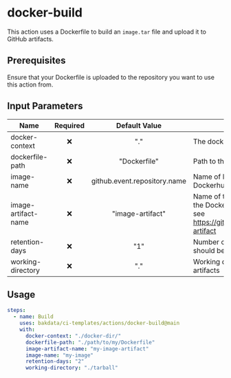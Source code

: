 # docker-build

This action uses a Dockerfile to build an `image.tar` file and upload it to GitHub artifacts.

## Prerequisites

Ensure that your Dockerfile is uploaded to the repository you want to use this action from.

## Input Parameters

| Name                | Required |        Default Value         | Description                                                                                                          |
| ------------------- | :------: | :--------------------------: | -------------------------------------------------------------------------------------------------------------------- |
| docker-context      |    ❌    |             "."              | The docker context.                                                                                                  |
| dockerfile-path     |    ❌    |         "Dockerfile"         | Path to the Dockerfile.                                                                                              |
| image-name          |    ❌    | github.event.repository.name | Name of Docker image on Dockerhub                                                                                    |
| image-artifact-name |    ❌    |       "image-artifact"       | Name of the artifact that contains the Docker image.tar file to push, see https://github.com/actions/upload-artifact |
| retention-days      |    ❌    |             "1"              | Number of days the image artifact should be stored on GitHub                                                         |
| working-directory   |    ❌    |             "."              | Working directory for your Docker artifacts                                                                          |

## Usage

```yaml
steps:
  - name: Build
    uses: bakdata/ci-templates/actions/docker-build@main
    with:
      docker-context: "./docker-dir/"
      dockerfile-path: "./path/to/my/Dockerfile"
      image-artifact-name: "my-image-artifact"
      image-name: "my-image"
      retention-days: "2"
      working-directory: "./tarball"
```
